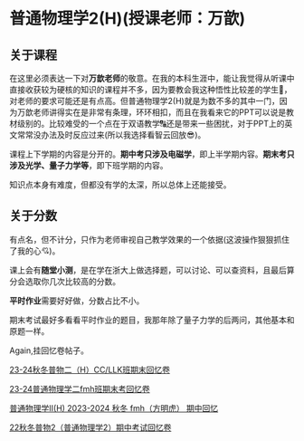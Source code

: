 # 普通物理学2(H)(授课老师：万歆)

## 关于课程

在这里必须表达一下对**万歆老师**的敬意。在我的本科生涯中，能让我觉得从听课中直接收获较为硬核的知识的课程并不多，因为要教会我这种悟性比较差的学生🥸，对老师的要求可能还是有点高。但普通物理学2(H)就是为数不多的其中一门，因为万歆老师讲得实在是非常有条理，环环相扣，而且在我看来它的PPT可以说是教材级别的。比较难受的一个点在于双语教学🔠还是带来一些困扰，对于PPT上的英文常常没办法及时反应过来(所以我选择看智云回放😎)。

课程上下学期的内容是分开的。**期中考只涉及电磁学**，即上半学期内容。**期末考只涉及光学、量子力学等**，即下班学期的内容。

知识点本身有难度，但都没有学的太深，所以总体上还能接受。

## 关于分数

有点名，但不计分，只作为老师审视自己教学效果的一个依据(这波操作狠狠抓住了我的心💘)。

课上会有**随堂小测**，是在学在浙大上做选择题，可以讨论、可以查资料，且最后算分会选取你几次比较高的分数。

**平时作业**需要好好做，分数占比不小。

期末考试最好多看看平时作业的题目，我那年除了量子力学的后两问，其他基本和原题一样。

Again,挂回忆卷帖子。

[23-24秋冬普物二（H）CC/LLK班期末回忆卷](https://www.cc98.org/topic/5799577)

[23-24普通物理学二fmh班期末考回忆卷](https://www.cc98.org/topic/5799229)

[普通物理学II(H) 2023-2024 秋冬 fmh（方明虎） 期中回忆](https://www.cc98.org/topic/5756090)

[22秋冬普物2（普通物理学2）期中考试回忆卷](https://www.cc98.org/topic/5453073)
